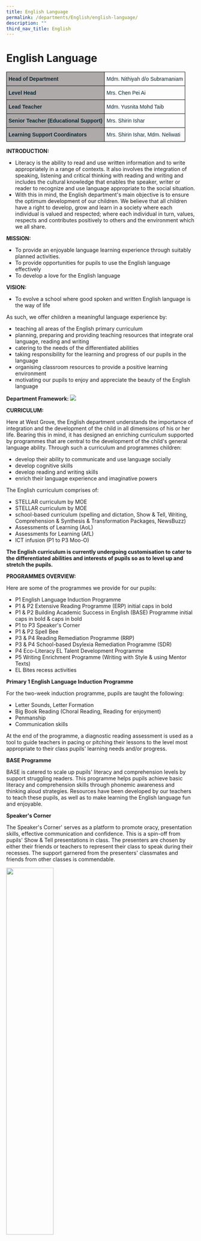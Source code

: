```yaml
---
title: English Language
permalink: /departments/English/english-language/
description: ""
third_nav_title: English
---
```

# English Language

<style type="text/css">
.tg  {border-collapse:collapse;border-spacing:0;}
.tg td{border-color:black;border-style:solid;border-width:1px;font-family:Arial, sans-serif;font-size:14px;
  overflow:hidden;padding:10px 5px;word-break:normal;}
.tg th{border-color:black;border-style:solid;border-width:1px;font-family:Arial, sans-serif;font-size:14px;
  font-weight:normal;overflow:hidden;padding:10px 5px;word-break:normal;}
.tg .tg-s5dh{color:#0C2733;text-align:left;vertical-align:middle}
.tg .tg-c1fh{background-color:#AEAAAA;color:#0C2733;font-weight:bold;text-align:left;vertical-align:top}
</style>
<table class="tg">
<thead>
  <tr>
    <th class="tg-c1fh">Head of Department</th>
    <th class="tg-s5dh">Mdm. Nithiyah d/o Subramaniam<br></th>
  </tr>
</thead>
<tbody>
  <tr>
    <td class="tg-c1fh">Level Head<br></td>
    <td class="tg-s5dh">Mrs. Chen Pei Ai<br></td>
  </tr>
  <tr>
    <td class="tg-c1fh">Lead Teacher<br></td>
    <td class="tg-s5dh">Mdm. Yusnita Mohd Taib<br></td>
  </tr>
  <tr>
    <td class="tg-c1fh">Senior Teacher (Educational Support)<br></td>
    <td class="tg-s5dh">Mrs. Shirin Ishar</td>
  </tr>
  <tr>
    <td class="tg-c1fh">Learning Support Coordinators</td>
    <td class="tg-s5dh">Mrs. Shirin Ishar, Mdm. Neliwati</td>
  </tr>
</tbody>
</table>

**INTRODUCTION:**

* Literacy is the ability to read and use written information and to write appropriately in a range of contexts. It also involves the integration of speaking, listening and critical thinking with reading and writing and includes the cultural knowledge that enables the speaker, writer or reader to recognize and use language appropriate to the social situation.
* With this in mind, the English department's main objective is to ensure the optimum development of our children. We believe that all children have a right to develop, grow and learn in a society where each individual is valued and respected; where each individual in turn, values, respects and contributes positively to others and the environment which we all share.

**MISSION:**

* To provide an enjoyable language learning experience through suitably planned activities.
* To provide opportunities for pupils to use the English language effectively
* To develop a love for the English language

**VISION:**

* To evolve a school where good spoken and written English language is the way of life

As such, we offer children a meaningful language experience by:
* teaching all areas of the English primary curriculum
* planning, preparing and providing teaching resources that integrate oral language, reading and writing
* catering to the needs of the differentiated abilities
* taking responsibility for the learning and progress of our pupils in the language
* organising classroom resources to provide a positive learning environment
* motivating our pupils to enjoy and appreciate the beauty of the English language


**Department Framework:**
![](/images/Until%202022_Pictures/Department%20Framework.png)

**CURRICULUM:**

Here at West Grove, the English department understands the importance of integration and the development of the child in all dimensions of his or her life. Bearing this in mind, it has designed an enriching curriculum supported by programmes that are central to the development of the child's general language ability. Through such a curriculum and programmes children:

* develop their ability to communicate and use language socially
* develop cognitive skills
* develop reading and writing skills
* enrich their language experience and imaginative powers

The English curriculum comprises of:
* STELLAR curriculum by MOE
* STELLAR curriculum by MOE
* school-based curriculum (spelling and dictation, Show &amp;  Tell, Writing, Comprehension &amp; Synthesis &amp; Transformation Packages, NewsBuzz)
* Assessments of Learning (AoL)
* Assessments for Learning (AfL)
* ICT infusion (P1 to P3 Moo-O)

**The English curriculum is currently undergoing customisation to cater to the differentiated abilities and interests of pupils so as to level up and stretch the pupils.**

**PROGRAMMES OVERVIEW:**

Here are some of the programmes we provide for our pupils:

* P1 English Language Induction Programme
* P1 &amp; P2 Extensive Reading Programme (ERP) initial caps in bold
* P1 &amp; P2 Building Academic Success in English (BASE) Programme initial caps in bold &amp; caps in bold
* P1 to P3 Speaker's Corner
* P1 &amp; P2 Spell Bee
* P3 &amp; P4 Reading Remediation Programme (RRP)
* P3 &amp; P4 School-based Dsylexia Remediation Programme (SDR)
* P4 Eco-Literacy EL Talent Development Programme
* P5 Writing Enrichment Programme (Writing with Style &amp; using Mentor Texts)
* EL Bites recess activities


**Primary 1 English Language Induction Programme**

For the two-week induction programme, pupils are taught the following:

* Letter Sounds, Letter Formation
* Big Book Reading (Choral Reading, Reading for enjoyment)
* Penmanship
* Communication skills

At the end of the programme, a diagnostic reading assessment is used as a tool to guide teachers in pacing or pitching their lessons to the level most appropriate to their class pupils' learning needs and/or progress.

**BASE Programme**

BASE is catered to scale up pupils' literacy and comprehension levels by support struggling readers. This programme helps pupils achieve basic literacy and comprehension skills through phonemic awareness and thinking aloud strategies. Resources have been developed by our teachers to teach these pupils, as well as to make learning the English language fun and enjoyable.

**Speaker's Corner**

The Speaker's Corner' serves as a platform to promote oracy, presentation skills, effective communication and confidence. This is a spin-off from pupils' Show &amp; Tell presentations in class. The presenters are chosen by either their friends or teachers to represent their class to speak during their recesses. The support garnered from the presenters' classmates and friends from other classes is commendable.

<img align="left" style="width:50%" src="/images/Until%202022_Pictures/Speakers%20Corner%20-%201.jpg">
		 
<img style="width:60%" src="/images/Until%202022_Pictures/Speakers%20Corner%20-%202.jpg">


**Spell Bee**

West Grove's Spell Bee is modelled after the prestigious RHB Straits Times Spelling Bee Competition which is held at a national level. Through this Spelling Bee Competition, pupils would be able to improve their spelling, increase their vocabularies and develop correct English pronunciation and usage to help them strengthen their English language. The audience are engaged as well as they are also given the opportunity to participate in the Spell Bee Competition.

<img align="right" style="width:50%" src="/images/Until%202022_Pictures/Spell%20Bee%20-%201.jpg">
<img style="width:50%" src="/images/Until%202022_Pictures/Spell%20Bee%20-%202.jpg">
		 
**Eco Literacy EL Talent Development Programme**

This programme integrates Environment Education, Arts and delivers through the English curriculum that focuses on productive skills - inquire, write, speak and present.

Pupils will participate in learning journeys, workshops and conversations where they will gather and communicate ideas so as to produce narratives in the form of a literary production such as a storybook as the end product as a result of the experiences and skills that they had gathered. The storybook will be written for audience at an appropriate reading level, be visually appealing and include moral and ethics that arise from environmental issues.

![](/images/Until%202022_Pictures/Eco-Lit%20-1.jpg)
![](/images/Until%202022_Pictures/Eco-Lit%20-2.jpg)
![](/images/Until%202022_Pictures/Eco-Lit%20-3.jpg)
![](/images/Until%202022_Pictures/Eco-Lit%20-4.jpg)

**Termly Highlights:**

**Item Setting Workshop for EL Teachers (14 February)**

Here at West Grove, we adopt a culture of sharing. Conducting workshops for teachers and organising sharing sessions are essential as we strongly believe in learning as a continual process. As such, the English department has conducted a Phase 2 of the item sharing workshop for teachers to aid them in setting appropriate test items. Phase 1 of the item setting workshop was conducted last year.

<img align="left" style="width:50%" src="/images/Until%202022_Pictures/Item%20Setting%20Workshop%20for%20EL%20Teachers%20-%201.jpg">
<img style="width:50%" src="/images/Until%202022_Pictures/Item%20Setting%20Workshop%20for%20EL%20Teachers%20-%202.jpg">

**Total Defence Day by EL Department (13 February)**

West Grove Primary School commemorated Total Defence Day 2018 on 13th February.  The theme for this year's Total Defence Day was â€˜Together We Keep Singapore Strong'. Our school commemorated this day through a series of lessons and activities, where the students got a deeper understanding about Total Defence, particularly Social Defence.

As part of the Total Defence programme, West Grove Primary School also partnered with the Housing Development Board (HDB) to set up a road show (OHYay! Roadshow) and an assembly talk to spread the message of good neighbourliness as well as eco-friendly living. Students were engaged in the interesting games and activities organised by HDB and they also took photographs with their classmates as souvenirs at the photo booth.

![](/images/Until%202022_Pictures/Total%20Defence%20Day%20by%20EL%20Department%20-%201.jpg)![](/images/Until%202022_Pictures/Total%20Defence%20Day%20by%20EL%20Department%20-%202.jpg)
![](/images/Until%202022_Pictures/Total%20Defence%20Day%20by%20EL%20Department%20-%203.jpg)
		 
**Moo-O Competition at OGLC (9 March)**

In this competition, pupils were given a reading task to complete. 3 selected P3 pupils worked in a group and chose a story from a series of stories from the Moo O software. Each group was given a task to read a story based on their chosen character. It is an interesting and engaging software as pupils are having fun in playing characters in each scene as they read. In this Moo O software, pupils are able to practise their reading in terms of accuracy and fluency. You can try this out at home too and have fun reading!


<img align="left" style="width:50%" src="/images/Until%202022_Pictures/Moo-O%20Competition%20at%20OGLC%20-%201.jpg">
<img style="width:50%" src="/images/Until%202022_Pictures/Moo-O%20Competition%20at%20OGLC%20-%202.jpg">
<img style="width:50%" src="/images/Until%202022_Pictures/Moo-O%20Competition%20at%20OGLC%20-%203.png">
		 
**EL Bites (9 March)**

Pupils participating in a series of activities during EL Bites recess activities. EL Bites offers a game based approach to learning English. Fun and interactive!


**P5 Parent's Workshop: Using News to Teach English - How you can support (12 March)**

A workshop for parents was conducted to provide a platform to help them pick up more strategies on how they can use newspapers and current affairs to improve their child's English language skills. The Straits Times or other news media was used as a learning tool to aid parents to cultivate their child's interest in newspapers and current affairs and coach their child in English. There was hands-on too so that the experience is authentic and relevant.

<img align="left" style="width:50%" src="/images/Until%202022_Pictures/P5%20Parents%20Workshop%20-%201.jpg">

<img style="width:50%" src="/images/Until%202022_Pictures/P5%20Parents%20Workshop%20-%202.jpg">


<iframe allowfullscreen="true" height="569" width="960" frameborder="0" src="https://docs.google.com/presentation/d/e/2PACX-1vSTvr7DXdSqQD7tckPoTejdoIw8h4GOLV9R7ODLitovdpxNCMStPCZHUVdJxZp7z65RIQJWqFs3xo8R/embed?start=false&amp;loop=false&amp;delayms=3000"></iframe>